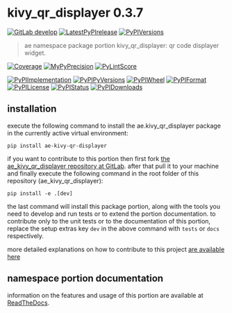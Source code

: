 <!-- THIS FILE IS EXCLUSIVELY MAINTAINED by the project ae.ae V0.3.90 -->
<!-- THIS FILE IS EXCLUSIVELY MAINTAINED by the project aedev.tpl_namespace_root V0.3.12 -->
# kivy_qr_displayer 0.3.7

[![GitLab develop](https://img.shields.io/gitlab/pipeline/ae-group/ae_kivy_qr_displayer/develop?logo=python)](
    https://gitlab.com/ae-group/ae_kivy_qr_displayer)
[![LatestPyPIrelease](
    https://img.shields.io/gitlab/pipeline/ae-group/ae_kivy_qr_displayer/release0.3.6?logo=python)](
    https://gitlab.com/ae-group/ae_kivy_qr_displayer/-/tree/release0.3.6)
[![PyPIVersions](https://img.shields.io/pypi/v/ae_kivy_qr_displayer)](
    https://pypi.org/project/ae-kivy-qr-displayer/#history)

>ae namespace package portion kivy_qr_displayer: qr code displayer widget.

[![Coverage](https://ae-group.gitlab.io/ae_kivy_qr_displayer/coverage.svg)](
    https://ae-group.gitlab.io/ae_kivy_qr_displayer/coverage/index.html)
[![MyPyPrecision](https://ae-group.gitlab.io/ae_kivy_qr_displayer/mypy.svg)](
    https://ae-group.gitlab.io/ae_kivy_qr_displayer/lineprecision.txt)
[![PyLintScore](https://ae-group.gitlab.io/ae_kivy_qr_displayer/pylint.svg)](
    https://ae-group.gitlab.io/ae_kivy_qr_displayer/pylint.log)

[![PyPIImplementation](https://img.shields.io/pypi/implementation/ae_kivy_qr_displayer)](
    https://gitlab.com/ae-group/ae_kivy_qr_displayer/)
[![PyPIPyVersions](https://img.shields.io/pypi/pyversions/ae_kivy_qr_displayer)](
    https://gitlab.com/ae-group/ae_kivy_qr_displayer/)
[![PyPIWheel](https://img.shields.io/pypi/wheel/ae_kivy_qr_displayer)](
    https://gitlab.com/ae-group/ae_kivy_qr_displayer/)
[![PyPIFormat](https://img.shields.io/pypi/format/ae_kivy_qr_displayer)](
    https://pypi.org/project/ae-kivy-qr-displayer/)
[![PyPILicense](https://img.shields.io/pypi/l/ae_kivy_qr_displayer)](
    https://gitlab.com/ae-group/ae_kivy_qr_displayer/-/blob/develop/LICENSE.md)
[![PyPIStatus](https://img.shields.io/pypi/status/ae_kivy_qr_displayer)](
    https://libraries.io/pypi/ae-kivy-qr-displayer)
[![PyPIDownloads](https://img.shields.io/pypi/dm/ae_kivy_qr_displayer)](
    https://pypi.org/project/ae-kivy-qr-displayer/#files)


## installation


execute the following command to install the
ae.kivy_qr_displayer package
in the currently active virtual environment:
 
```shell script
pip install ae-kivy-qr-displayer
```

if you want to contribute to this portion then first fork
[the ae_kivy_qr_displayer repository at GitLab](
https://gitlab.com/ae-group/ae_kivy_qr_displayer "ae.kivy_qr_displayer code repository").
after that pull it to your machine and finally execute the
following command in the root folder of this repository
(ae_kivy_qr_displayer):

```shell script
pip install -e .[dev]
```

the last command will install this package portion, along with the tools you need
to develop and run tests or to extend the portion documentation. to contribute only to the unit tests or to the
documentation of this portion, replace the setup extras key `dev` in the above command with `tests` or `docs`
respectively.

more detailed explanations on how to contribute to this project
[are available here](
https://gitlab.com/ae-group/ae_kivy_qr_displayer/-/blob/develop/CONTRIBUTING.rst)


## namespace portion documentation

information on the features and usage of this portion are available at
[ReadTheDocs](
https://ae.readthedocs.io/en/latest/_autosummary/ae.kivy_qr_displayer.html
"ae_kivy_qr_displayer documentation").
